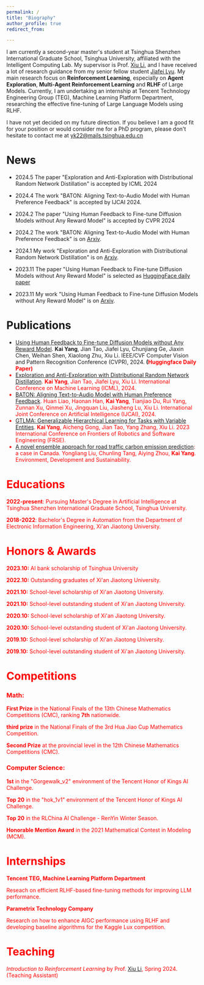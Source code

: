 ```yaml
---
permalink: /
title: "Biography"
author_profile: true
redirect_from: 

---
```


I am currently a second-year master's student at Tsinghua Shenzhen International Graduate School, Tsinghua University, affiliated with the Intelligent Computing Lab. My supervisor is Prof. [Xiu Li](https://scholar.google.com/citations?user=Xrh1OIUAAAAJ&hl=en), and I have received a lot of research guidance from my senior fellow student [Jiafei Lyu](https://dmksjfl.github.io/). My main research focus on **Reinforcement Learning**, especially on **Agent Exploration**, **Multi-Agent Reinforcement Learning** and **RLHF** of Large Models. Currently, I am undertaking an internship at Tencent Technology Engineering Group (TEG), Machine Learning Platform Department, researching the effective fine-tuning of Large Language Models using RLHF.

I have not yet decided on my future direction. If you believe I am a good fit for your position or would consider me for a PhD program, please don't hesitate to contact me at [yk22@mails.tsinghua.edu.cn](mailto:yk22@mails.tsinghua.edu.cn)

News
=====
- 2024.5 The paper "Exploration and Anti-Exploration with Distributional Random Network Distillation" is accepted by ICML 2024

- 2024.4 The work "BATON: Aligning Text-to-Audio Model with Human Preference Feedback" is accepted by IJCAI 2024.

- 2024.2 The paper "Using Human Feedback to Fine-tune Diffusion Models without Any Reward Model" is accepted by CVPR 2024

- 2024.2 The work "BATON: Aligning Text-to-Audio Model with Human Preference Feedback" is on [Arxiv](https://arxiv.org/abs/2402.00744).

- 2024.1 My work "Exploration and Anti-Exploration with Distributional Random Network Distillation" is on [Arxiv](https://arxiv.org/abs/2401.09750).

- 2023.11 The paper "Using Human Feedback to Fine-tune Diffusion Models without Any Reward Model" is selected as [HuggingFace daily paper](https://huggingface.co/papers/2311.13231)

- 2023.11 My work "Using Human Feedback to Fine-tune Diffusion Models without Any Reward Model" is on [Arxiv](https://arxiv.org/abs/2311.13231).

Publications
======
- [Using Human Feedback to Fine-tune Diffusion Models without Any Reward Model](https://arxiv.org/abs/2311.13231). **Kai Yang**, Jian Tao, Jiafei Lyu, Chunjiang Ge, Jiaxin Chen, Weihan Shen, Xiaolong Zhu, Xiu Li. IEEE/CVF Computer Vision and Pattern Recognition Conference (CVPR), 2024. **(<font color="red">Huggingface Daily Paper)**
- [Exploration and Anti-Exploration with Distributional Random Network Distillation](https://arxiv.org/abs/2401.09750). **Kai Yang**, Jian Tao, Jiafei Lyu, Xiu Li. International Conference on Machine Learning (ICML), 2024.
- [BATON: Aligning Text-to-Audio Model with Human Preference Feedback](https://arxiv.org/abs/2402.00744). Huan Liao, Haonan Han, **Kai Yang**, Tianjiao Du, Rui Yang, Zunnan Xu, Qinmei Xu, Jingquan Liu, Jiasheng Lu, Xiu Li. International Joint Conference on Artificial Intelligence (IJCAI), 2024.
- [GTLMA: Generalizable Hierarchical Learning for Tasks with Variable Entities](). **Kai Yang**, Aicheng Gong, Jian Tao, Yang Zhang, Xiu Li. 2023 International Conference on Frontiers of Robotics and Software Engineering (FRSE).
- [A novel ensemble approach for road traffic carbon emission prediction](https://link.springer.com/article/10.1007/s10668-024-04561-1): a case in Canada. Yongliang Liu, Chunling Tang, Aiying Zhou, **Kai Yang**. Environment, Development and Sustainability.
  
Educations
======

**2022-present**: Pursuing Master's Degree in Artificial Intelligence at Tsinghua Shenzhen International Graduate School, Tsinghua University.

**2018-2022**: Bachelor's Degree in Automation from the Department of Electronic Information Engineering, Xi'an Jiaotong University.

Honors & Awards
======
**2023.10:** AI bank scholarship of Tsinghua University

**2022.10:** Outstanding graduates of Xi'an Jiaotong University.

**2021.10:** School-level scholarship of Xi'an Jiaotong University.

**2021.10:** School-level outstanding student of Xi'an Jiaotong University.

**2020.10:** School-level scholarship of Xi'an Jiaotong University.

**2020.10:** School-level outstanding student of Xi'an Jiaotong University.

**2019.10:** School-level scholarship of Xi'an Jiaotong University.

**2019.10:** School-level outstanding student of Xi'an Jiaotong University.

Competitions
======

### Math:

**<font color="red">First Prize</font>** in the National Finals of the 13th Chinese Mathematics Competitions (CMC), ranking **7th** nationwide.

**third prize** in the National Finals of the 3rd Hua Jiao Cup Mathematics Competition.

**Second Prize** at the provincial level in the 12th Chinese Mathematics Competitions (CMC).


### Computer Science:

**<font color="red">1st</font>** in the "Gorgewalk_v2" environment of the Tencent Honor of Kings AI Challenge.

**Top 20** in the "hok_1v1" environment of the Tencent Honor of Kings AI Challenge.

**Top 20** in the RLChina AI Challenge - RenYin Winter Season.

**Honorable Mention Award** in the 2021 Mathematical Contest in Modeling (MCM).

Internships
======
**Tencent TEG, Machine Learning Platform Department**

Reseach on efficient RLHF-based fine-tuning methods for improving LLM performance.

**Parametrix Technology Company**

Research on how to enhance AIGC performance using RLHF and developing baseline algorithms for the Kaggle Lux competition.

Teaching
====
*Introduction to Reinforcement Learning* by Prof. [Xiu Li](https://scholar.google.com/citations?user=Xrh1OIUAAAAJ&hl=en), Spring 2024. (Teaching Assistant)

<script type="text/javascript" src="//rf.revolvermaps.com/0/0/8.js?i=581m307h0ja&amp;m=7&amp;c=ff00ff&amp;cr1=ffffff&amp;f=arial&amp;l=33" async="async"></script>
